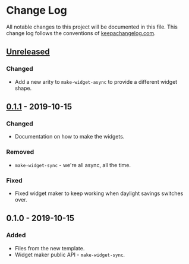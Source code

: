 # Change Log
All notable changes to this project will be documented in this file. This change log follows the conventions of [keepachangelog.com](http://keepachangelog.com/).

## [Unreleased]
### Changed
- Add a new arity to `make-widget-async` to provide a different widget shape.

## [0.1.1] - 2019-10-15
### Changed
- Documentation on how to make the widgets.

### Removed
- `make-widget-sync` - we're all async, all the time.

### Fixed
- Fixed widget maker to keep working when daylight savings switches over.

## 0.1.0 - 2019-10-15
### Added
- Files from the new template.
- Widget maker public API - `make-widget-sync`.

[Unreleased]: https://github.com/your-name/quarrelsome/compare/0.1.1...HEAD
[0.1.1]: https://github.com/your-name/quarrelsome/compare/0.1.0...0.1.1
